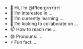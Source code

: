 - 👋 Hi, I’m @fffeergrrrrtrrt
- 👀 I’m interested in ...
- 🌱 I’m currently learning ...
- 💞️ I’m looking to collaborate on ...
- 📫 How to reach me ...
- 😄 Pronouns: ...
- ⚡ Fun fact: ...

<!---
fffeergrrrrtrrt/fffeergrrrrtrrt is a ✨ special ✨ repository because its `README.md` (this file) appears on your GitHub profile.
You can click the Preview link to take a look at your changes.
--->
